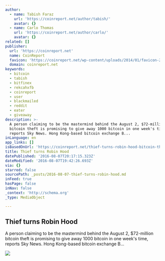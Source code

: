 ```yaml
---
author:
  - name: Tabish Faraz
    url: 'https://coinreport.net/author/tabish/'
    avatar: {}
  - name: Carlo Thomas
    url: 'https://coinreport.net/author/carlo/'
    avatar: {}
related: []
publisher:
  url: 'https://coinreport.net'
  name: CoinReport
  favicon: 'https://coinreport.net/wp-content/uploads/2014/01/favicon-2.ico'
  domain: coinreport.net
keywords:
  - bitcoin
  - tabish
  - bitfinex
  - rekcahxfb
  - coinreport
  - user
  - blackmailed
  - reddit
  - eater
  - giveaway
description: >-
  A person claiming to be the mastermind behind the August 2, $72-million
  bitcoin theft is promising to give away 1000 bitcoin in one week's time,
  reports Sky News. Hong Kong-based bitcoin exchange B...
inLanguage: en
app_links: []
isBasedOnUrl: 'https://coinreport.net/thief-turns-robin-hood-bitcoin-theft/'
title: Thief turns Robin Hood
datePublished: '2016-08-07T20:17:15.323Z'
dateModified: '2016-08-07T19:42:26.693Z'
via: {}
starred: false
sourcePath: _posts/2016-08-07-thief-turns-robin-hood.md
inFeed: true
hasPage: false
inNav: false
_context: 'http://schema.org'
_type: MediaObject

---
```

<article style=""><h1>Thief turns Robin Hood</h1><p>A person claiming to be the mastermind behind the August 2, $72-million bitcoin theft is promising to give away 1000 bitcoin in one week's time, reports Sky News. Hong Kong-based bitcoin exchange B...</p><img src="https://coinreport.net/wp-content/uploads/2014/06/Bitcoin_Digital_Currency_Logo-150x150.png" /></article>